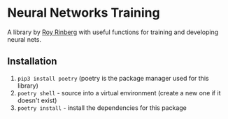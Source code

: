 # Neural Networks Training

A library by [Roy Rinberg](www.royrinberg.com) with useful functions for training and developing neural nets.

## Installation

1. `pip3 install poetry`  (poetry is the package manager used for this library)
2. `poetry shell`  - source into a virtual environment (create a new one if it doesn't exist)
3. `poetry install` - install the dependencies for this package

